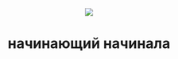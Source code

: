 
<div align="center"> 
<image src="/images/de4642487423a9b04427dedb7d16fc8e.jpg"> </image>
<br>
  <h1><b>начинающий начинала</b></h1>
  </div>
